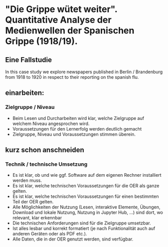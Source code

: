 # "Die Grippe wütet weiter". Quantitative Analyse der Medienwellen der Spanischen Grippe (1918/19). 
## Eine Fallstudie

In this case study we explore newspapers published in Berlin / Brandenburg from 1918 to 1920 in respect to their reporting on the spanish flu. 

## einarbeiten: 

### Zielgruppe / Niveau
- Beim Lesen und Durcharbeiten wird klar, welche Zielgruppe auf welchem Niveau angesprochen wird.					
- Voraussetzungen für den Lernerfolg werden deutlich gemacht
- Zielgruppe, Niveau und Voraussetzungen stimmen überein.

## kurz schon anschneiden
### Technik / technische Umsetzung
- Es ist klar, ob und wie ggf. Software auf dem eigenen Rechner installiert werden muss.		
- Es ist klar, welche technischen Voraussetzungen für die OER als ganze gelten.
- Es ist klar, welche technischen Voraussetzungen für einen bestimmten Teil der OER gelten.
- Alle Möglichkeiten der Nutzung (Lesen, interaktive Elemente, Übungen, Download und lokale Nutzung, Nutzung in Jupyter Hub, …) sind dort, wo relevant, klar erkennbar
- Die technischen Anforderungen sind für die Zielgruppe umsetzbar.
- Ist alles lesbar und korrekt formatiert (je nach Funktionalität auch auf anderen Geräten oder als PDF etc.).				
- Alle Daten, die in der OER genutzt werden, sind verfügbar.


```{tableofcontents}
```
					
